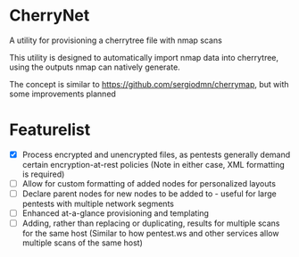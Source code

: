# CherryNet
A utility for provisioning a cherrytree file with nmap scans

This utility is designed to automatically import nmap data into cherrytree, using the outputs nmap can natively generate. 

The concept is similar to https://github.com/sergiodmn/cherrymap, but with some improvements planned

# Featurelist
- [X] Process encrypted and unencrypted files, as pentests generally demand certain encryption-at-rest policies (Note in either case, XML formatting is required)
- [ ] Allow for custom formatting of added nodes for personalized layouts
- [ ] Declare parent nodes for new nodes to be added to - useful for large pentests with multiple network segments
- [ ] Enhanced at-a-glance provisioning and templating
- [ ] Adding, rather than replacing or duplicating, results for multiple scans for the same host (Similar to how pentest.ws and other services allow multiple scans of the same host)
